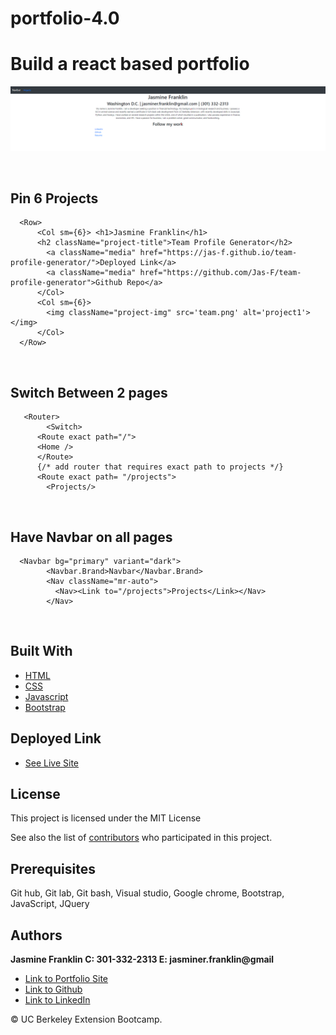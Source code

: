 # portfolio-4.0
Build a react based portfolio
<br>
===========
![Image](port4.png)

<br>

## Pin 6 Projects

```
  <Row>
      <Col sm={6}> <h1>Jasmine Franklin</h1>
      <h2 className="project-title">Team Profile Generator</h2>
        <a className="media" href="https://jas-f.github.io/team-profile-generator/">Deployed Link</a>
        <a className="media" href="https://github.com/Jas-F/team-profile-generator">Github Repo</a>
      </Col>
      <Col sm={6}>
        <img className="project-img" src='team.png' alt='project1'></img>
      </Col>
  </Row>
```
<br>

## Switch Between 2 pages

```
   <Router>
        <Switch>
      <Route exact path="/">
      <Home />
      </Route>
      {/* add router that requires exact path to projects */}
      <Route exact path= "/projects">
        <Projects/>
```
<br>

## Have Navbar on all pages

```
  <Navbar bg="primary" variant="dark">
        <Navbar.Brand>Navbar</Navbar.Brand>
        <Nav className="mr-auto">
          <Nav><Link to="/projects">Projects</Link></Nav>
        </Nav>
```

<br>

## Built With

* [HTML](https://developer.mozilla.org/en-US/docs/Web/HTML)
* [CSS](https://developer.mozilla.org/en-US/docs/Web/CSS)
* [Javascript](https://developer.mozilla.org/en-US/docs/Web/JavaScript)
* [Bootstrap](https://getbootstrap.com/)

## Deployed Link

* [See Live Site](https://portfolio04.herokuapp.com/)

## License

This project is licensed under the MIT License 

See also the list of [contributors](https://github.com/your/project/contributors) who participated in this project.

## Prerequisites

Git hub,
Git lab,
Git bash,
Visual studio,
Google chrome,
Bootstrap,
JavaScript,
JQuery

## Authors

**Jasmine Franklin C: 301-332-2313 E: jasminer.franklin@gmail** 

- [Link to Portfolio Site](https://jas-f.github.io/portfolio-3.0/)
- [Link to Github](https://github.com/)
- [Link to LinkedIn](https://www.linkedin.com/in/jasmine-franklin-8b08ba121)

<p>&copy; UC Berkeley Extension Bootcamp.</p>